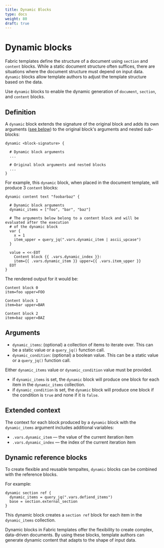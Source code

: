 ```yaml
---
title: Dynamic Blocks
type: docs
weight: 80 
draft: true
---
```


# Dynamic blocks

Fabric templates define the structure of a document using `section` and `content` blocks. While a static document structure often suffices, there are situations where the document structure must depend on input data. `dynamic` blocks allow template authors to adjust the template structure based on the data.

Use `dynamic` blocks to enable the dynamic generation of `document`, `section`, and `content` blocks.

## Definition

A `dynamic` block extends the signature of the original block and adds its own arguments ([see
below](#dynamic-block-arguments)) to the original block's arguments and nested sub-blocks:

```hcl
dynamic <block-signature> {

  # Dynamic block arguments
  ...

  # Original block arguments and nested blocks
  ...
}
```

For example, this `dynamic` block, when placed in the document template, will produce 3 `content`
blocks:

```hcl
dynamic content text "foobarbaz" {

  # Dynamic block arguments
  dynamic_items = ["foo", "bar", "baz"]

  # The arguments below belong to a content block and will be evaluated after the execution
  # of the dynamic block
  var {
    x = 1
    item_upper = query_jq(".vars.dynamic_item | ascii_upcase")
  }

  value = <<-EOT
    Content block {{ .vars.dynamic_index }}:
    item={{ .vars.dynamic_item }} upper={{ .vars.item_upper }}
  EOT
}
```

The rendered output for it would be:

```text
Content block 0
item=foo upper=FOO

Content block 1
item=bar upper=BAR

Content block 2
item=baz upper=BAZ
```

## Arguments

- `dynamic_items`: (optional) a collection of items to iterate over. This can be a static value or a
  `query_jq()` function call.
- `dynamic_condition`: (optional) a boolean value. This can be a static value or a `query_jq()`
  function call.

Either `dynamic_items` value or `dynamic_condition` value must be provided.

- if `dynamic_items` is set, the `dynamic` block will produce one block for each item in the
  `dynamic_items` collection.
- if `dynamic_condition` is set, the `dynamic` block will produce one block if the condition is
  `true` and none if it is `false`.

## Extended context

The context for each block produced by a `dynamic` block with the `dynamic_items` argument includes
additional variables:

- `.vars.dynamic_item` — the value of the current iteration item
- `.vars.dynamic_index` — the index of the current iteration item

## Dynamic reference blocks

To create flexible and reusable tempaltes, `dynamic` blocks can be combined with the reference blocks.

For example:

```hcl
dynamic section ref {
  dynamic_items = query_jq(".vars.defiend_items")
  base = section.external_section
}
```

This dynamic block creates a `section ref` block for each item in the `dynamic_items` collection.

Dynamic blocks in Fabric templates offer the flexibility to create complex, data-driven documents. By using these blocks, template authors can generate dynamic content that adapts to the shape of input data.
